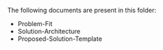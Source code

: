 The following documents are present in this folder:
- Problem-Fit
- Solution-Architecture
- Proposed-Solution-Template
